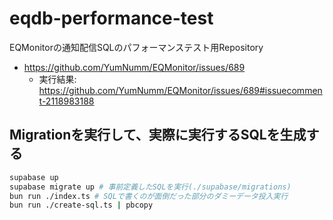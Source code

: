 # eqdb-performance-test

EQMonitorの通知配信SQLのパフォーマンステスト用Repository

- https://github.com/YumNumm/EQMonitor/issues/689
  - 実行結果: https://github.com/YumNumm/EQMonitor/issues/689#issuecomment-2118983188
  

## Migrationを実行して、実際に実行するSQLを生成する

```bash
supabase up
supabase migrate up # 事前定義したSQLを実行(./supabase/migrations)
bun run ./index.ts # SQLで書くのが面倒だった部分のダミーデータ投入実行
bun run ./create-sql.ts | pbcopy
```
